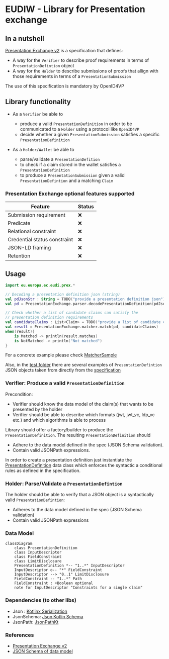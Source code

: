 # EUDIW - Library for Presentation exchange

## In a nutshell

[Presentation Exchange v2](https://identity.foundation/presentation-exchange/spec/v2.0.0/) is a specification that defines:

* A way for the `Verifier` to describe proof requirements in terms of `PresentationDefintion` object
* A way for the `Holder` to describe submissions of proofs that allign with those requirements in terms of a `PresentationSubmission`

The use of this specification is mandatory by OpenID4VP

## Library functionality

* As a `Verifier` be able to
  * produce a valid `PresentationDefinition` in order to be communicated to a `Holder` using a protocol like `OpenID4VP`
  * decide whether  a given `PresentationSubmission` satisfies a specific `PresentationDefinition`

* As a `Holder/Wallet` be able to
  * parse/validate a `PresentationDefition`
  * to check if a claim stored in the wallet satisfies a `PresentationDefinition`
  * to produce a `PresentationSubmission` given a valid `PresentationDefintion` and a matching `Claim`

### Presentation Exchange optional features supported

| Feature                      | Status |
|------------------------------|--------|
| Submission requirement       | ❌      |
| Predicate                    | ❌      |
| Relational constraint        | ❌      |
| Credential status constraint | ❌      |
| JSON-LD framing              | ❌      |
| Retention                    | ❌      |

## Usage

```kotlin
import eu.europa.ec.eudi.prex.*

// Decoding a presentation definition json (string)
val pdJsonStr : String = TODO("provide a presentation definition json")
val pd = PresentationExchange.parser.decodePresentationDefinition(pdJsonStr).getOrThrow()

// Check whether a list of candidate claims can satisfy the 
// presentation definition requirements
val candidateClaims : List<Claim> = TODO("provide a list of candidate claims")
val result = PresentationExchange.matcher.match(pd, candidateClaims)
when(result){
    is Matched -> println(result.matches)
    is NotMatched -> println("Not matched")
}
```

For a concrete example please check [MatcherSample](src/test/kotlin/eu/europa/ec/euidw/prex/MatcherSample.kt)

Also, in the [test folder](src/test/resources/v2.0.0/presentation-definition) there are several
examples of `PresentationDefintion` JSON objects taken from directly from the
[specification](https://github.com/decentralized-identity/presentation-exchange/tree/main/test/v2.0.0/presentation-definition)

### Verifier: Produce a valid `PresentationDefinition`

Precondition:

* Verifier should know the data model of the claim(s)  that wants to be presented by the holder
* Verifier should be able to describe which formats (jwt, jwt_vc, ldp_vc etc.) and which algorithms is able to process

Library should offer a factory/builder to produce the `PresentationDefinition`.
The resulting `PresentationDefinition` should

* Adhere to the data model defined in the spec (JSON Schema validation).
* Contain valid JSONPath expressions.

In order to create a presentation definition just instantiate the
[PresentationDefinition](src/main/kotlin/eu/europa/ec/euidw/prex/types.kt) data class
which enforces the syntactic a conditional rules as defined in the specification.

### Holder: Parse/Validate a `PresentationDefintion`

The holder should be able to verify that a JSON object is a syntactically valid `PresentationDefintion`:

* Adheres to the data model defined in the spec (JSON Schema validation)
* Contain valid JSONPath expressions

### Data Model

```mermaid
classDiagram
    class PresentationDefinition
    class InputDescriptor
    class FieldConstraint
    class LimitDisclosure
    PresentationDefinition *-- "1..*" InputDescriptor
    InputDescriptor o-- "*" FieldConstraint
    InputDescriptor --> "0..1" LimitDisclosure
    FieldConstraint -- "1..*" Path
    FieldConstraint : +Boolean optional
    note for InputDescriptor "Constraints for a single claim"
```

### Dependencies (to other libs)

* Json : [Kotlinx Serialization](https://github.com/Kotlin/kotlinx.serialization)
* JsonSchema: [Json Kotlin Schema](https://github.com/pwall567/json-kotlin-schema)
* JsonPath: [JsonPathKt](https://github.com/codeniko/JsonPathKt)

### References

* [Presentation Exchange v2](https://identity.foundation/presentation-exchange/spec/v2.0.0/)
* [JSON Schema of data model](https://github.com/decentralized-identity/presentation-exchange/tree/main/schemas/v2.0.0)

